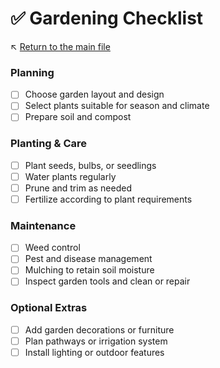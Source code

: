 # ✅ Gardening Checklist

↖️ [Return to the main file](../README.md)

### Planning

- [ ] Choose garden layout and design
- [ ] Select plants suitable for season and climate
- [ ] Prepare soil and compost

### Planting & Care

- [ ] Plant seeds, bulbs, or seedlings
- [ ] Water plants regularly
- [ ] Prune and trim as needed
- [ ] Fertilize according to plant requirements

### Maintenance

- [ ] Weed control
- [ ] Pest and disease management
- [ ] Mulching to retain soil moisture
- [ ] Inspect garden tools and clean or repair

### Optional Extras

- [ ] Add garden decorations or furniture
- [ ] Plan pathways or irrigation system
- [ ] Install lighting or outdoor features